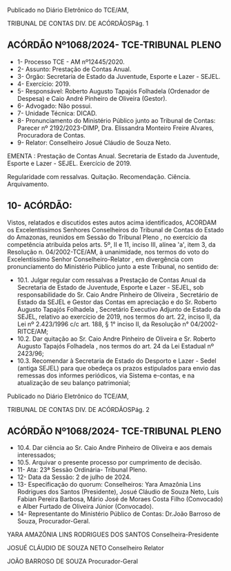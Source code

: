 Publicado  no  Diário  Eletrônico do TCE/AM,

TRIBUNAL DE CONTAS DIV. DE ACÓRDÃOSPág. 1

## ACÓRDÃO Nº1068/2024- TCE-TRIBUNAL PLENO

- 1- Processo TCE - AM nº12445/2020.
- 2- Assunto: Prestação de Contas Anual.
- 3- Órgão: Secretaria de Estado da Juventude, Esporte e Lazer - SEJEL.
- 4- Exercício: 2019.
- 5- Responsável: Roberto  Augusto  Tapajós  Folhadela  (Ordenador  de  Despesa)  e  Caio André Pinheiro de Oliveira (Gestor).
- 6- Advogado: Não possui.
- 7- Unidade Técnica: DICAD.
- 8- Pronunciamento  do  Ministério  Público  junto  ao  Tribunal  de  Contas: Parecer  nº 2192/2023-DIMP, Dra. Elissandra Monteiro Freire Alvares, Procuradora de Contas.
- 9- Relator: Conselheiro Josué Cláudio de Souza Neto.

EMENTA :  Prestação  de  Contas  Anual.  Secretaria de Estado da Juventude, Esporte e Lazer - SEJEL. Exercício de 2019.

Regularidade com ressalvas. Quitação. Recomendação. Ciência. Arquivamento.

## 10-  ACÓRDÃO:

Vistos, relatados e discutidos estes autos acima identificados, ACORDAM os Excelentíssimos Senhores Conselheiros do Tribunal de Contas do Estado do Amazonas, reunidos em Sessão do Tribunal Pleno , no exercício da competência atribuída pelos arts. 5º, II e 11, inciso III, alínea 'a', item 3, da Resolução n. 04/2002-TCE/AM, à unanimidade, nos termos do voto do Excelentíssimo Senhor Conselheiro-Relator , em divergência com pronunciamento do Ministério Público junto a este Tribunal, no sentido de:

- 10.1. Julgar  regular  com  ressalvas a  Prestação  de  Contas  Anual  da Secretaria  de  Estado  de  Juventude,  Esporte  e  Lazer  -  SEJEL,  sob responsabilidade do Sr. Caio Andre Pinheiro de Oliveira , Secretário de  Estado  da  SEJEL  e  Gestor  das  Contas  em  apreciação  e  do Sr. Roberto Augusto Tapajós Folhadela ,  Secretário Executivo Adjunto de Estado da SEJEL, relativo ao exercício de 2019, nos termos do art. 22,  inciso  II,  da  Lei  nº  2.423/1996  c/c  art.  188,  §  1°  inciso  II,  da Resolução n° 04/2002-RITCE/AM;
- 10.2. Dar quitação ao Sr. Caio Andre Pinheiro de Oliveira e Sr. Roberto Augusto Tapajós Folhadela ,  nos termos do art. 24 da Lei Estadual nº 2423/96;
- 10.3. Recomendar à  Secretaria  de  Estado  do  Desporto  e  Lazer  -  Sedel (antiga  SEJEL) para  que  obedeça  os  prazos  estipulados  para  envio das  remessas  dos  informes  periódicos,  via  Sistema  e-contas,  e  na atualização de seu balanço patrimonial;

Publicado  no  Diário  Eletrônico do TCE/AM,

TRIBUNAL DE CONTAS DIV. DE ACÓRDÃOSPág. 2

## ACÓRDÃO Nº1068/2024- TCE-TRIBUNAL PLENO

- 10.4. Dar ciência ao Sr.  Caio  Andre Pinheiro de Oliveira e  aos  demais interessados;
- 10.5. Arquivar o presente processo por cumprimento de decisão.
- 11-  Ata: 23ª Sessão Ordinária- Tribunal Pleno.
- 12-  Data da Sessão: 2 de julho de 2024.
- 13-  Especificação  do  quorum: Conselheiros:  Yara  Amazônia  Lins  Rodrigues  dos Santos  (Presidente),  Josué  Cláudio  de  Souza  Neto,  Luis  Fabian  Pereira  Barbosa, Mário  José  de  Moraes  Costa  Filho  (Convocado)  e  Alber  Furtado  de  Oliveira  Júnior (Convocado).
- 14-  Representante  do  Ministério  Público  de  Contas: Dr.João  Barroso  de  Souza, Procurador-Geral.

YARA AMAZÔNIA LINS RODRIGUES DOS SANTOS Conselheira-Presidente

JOSUÉ CLÁUDIO DE SOUZA NETO Conselheiro Relator

JOÃO BARROSO DE SOUZA Procurador-Geral